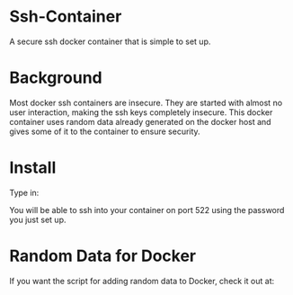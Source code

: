 # Ssh-Container
A secure ssh docker container that is simple to set up.


# Background
Most docker ssh containers are insecure. They are started with almost no user interaction, making the ssh keys completely insecure. This docker container uses random data already generated on the docker host and gives some of it to the container to ensure security.

# Install
Type in:


You will be able to ssh into your container on port 522 using the password you just set up.

# Random Data for Docker
If you want the script for adding random data to Docker, check it out at: 